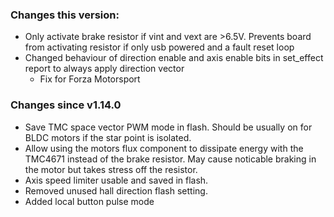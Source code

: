### Changes this version:
- Only activate brake resistor if vint and vext are >6.5V. Prevents board from activating resistor if only usb powered and a fault reset loop
- Changed behaviour of direction enable and axis enable bits in set_effect report to always apply direction vector
    - Fix for Forza Motorsport

### Changes since v1.14.0
- Save TMC space vector PWM mode in flash. Should be usually on for BLDC motors if the star point is isolated.
- Allow using the motors flux component to dissipate energy with the TMC4671 instead of the brake resistor. May cause noticable braking in the motor but takes stress off the resistor.
- Axis speed limiter usable and saved in flash.
- Removed unused hall direction flash setting.
- Added local button pulse mode
